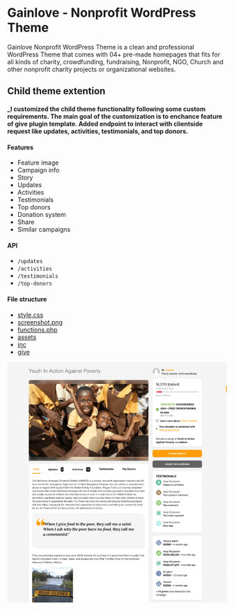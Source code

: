 # Gainlove - Nonprofit WordPress Theme

Gainlove Nonprofit WordPress Theme is a  clean and professional WordPress Theme that comes with 04+ pre-made homepages that fits for all kinds of charity, crowdfunding, fundraising, Nonprofit, NGO, Church and other nonprofit charity projects or organizational websites.

## Child theme extention

#### _I customized the child theme functionality following some custom requirements. The main goal of the customization is to enchance feature of give plugin template. Added endpoint to interact with clientside request like updates, activities, testimonials, and top donors.

#### Features
- Feature image
- Campaign info
- Story
- Updates
- Activities
- Testimonials
- Top donors
- Donation system
- Share
- Similar campaigns

#### API
- `/updates`
- `/activities`
- `/testimonials`
- `/top-donors`

#### File structure
<ul>
<li><a href="https://github.com/beyond88/gainlovegainlove-child/blob/main/style.css" rel="nofollow">style.css</a></li>
<li><a href="https://github.com/beyond88/gainlovegainlove-child/blob/main/screenshot.png" rel="nofollow">screenshot.png</a></li>
<li><a href="https://github.com/beyond88/gainlovegainlove-child/blob/main/functions.php" rel="nofollow">functions.php</a></li>
<li><a href="https://github.com/beyond88/gainlovegainlove-child/blob/main/assets" rel="nofollow">assets</a></li>
<li><a href="https://github.com/beyond88/gainlovegainlove-child/blob/main/inc" rel="nofollow">inc</a></li>
<li><a href="https://github.com/beyond88/gainlovegainlove-child/blob/main/give" rel="nofollow">give</a></li>
</ul>

<p dir="auto">
  <a target="_blank" rel="noopener noreferrer" href="">
    <img src="https://github.com/beyond88/gainlovegainlove-child/blob/main/assets/img/screenshot-2023.05.01-09_30_51.png">
  </a>
</p>
